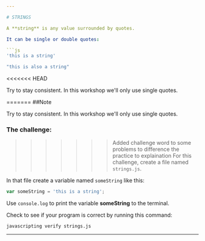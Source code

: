 ```yaml
---

# STRINGS

A **string** is any value surrounded by quotes.

It can be single or double quotes:

```js
'this is a string'

"this is also a string"
```
<<<<<<< HEAD

Try to stay consistent. In this workshop we'll only use single quotes.

=======
##Note

Try to stay consistent. In this workshop we'll only use single quotes.

### The challenge:

>>>>>>> Added challenge word to some problems to difference the practice to explaination
For this challenge, create a file named `strings.js`.

In that file create a variable named `someString` like this:

```js
var someString = 'this is a string';
```

Use `console.log` to print the variable **someString** to the terminal.

Check to see if your program is correct by running this command:

`javascripting verify strings.js`

---
```

